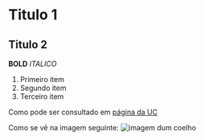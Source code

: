 # Titulo 1

## Titulo 2

**BOLD**
*ITALICO*

1. Primeiro item
2. Segundo item
3. Terceiro item

Como pode ser consultado em [página da UC](http://www.uc.pt)

Como se vê na imagem seguinte: ![imagem dum coelho](http://www.coellho.com)